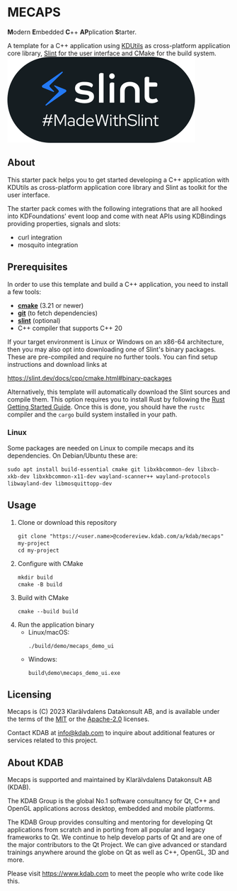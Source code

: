# MECAPS

**M**odern **E**mbedded **C**++ **AP**plication **S**tarter.

A template for a C++ application using
[KDUtils](https://github.com/KDAB/KDUtils) as cross-platform application core library, [Slint](https://slint.dev) for the user interface and CMake for the build system.
<picture>
  <source media="(prefers-color-scheme: dark)" srcset="docs/images/MadeWithSlint-logo-dark.svg">
  <source media="(prefers-color-scheme: light)" srcset="docs/images/MadeWithSlint-logo-light.svg">
  <img alt="#MadeWithSlint logo." src="docs/images/MadeWithSlint-logo-light.svg">
</picture>

## About

This starter pack helps you to get started developing a C++ application with KDUtils as cross-platform application core library and Slint as toolkit for the user interface.

The starter pack comes with the following integrations that are all hooked into KDFoundations' event loop and come with neat APIs using KDBindings providing properties, signals and slots:

* curl integration
* mosquito integration

## Prerequisites

In order to use this template and build a C++ application, you need to install a few tools:

  * **[cmake](https://cmake.org/download/)** (3.21 or newer)
  * **[git](https://git-scm.com/)** (to fetch dependencies)
  * **[slint](https://slint.dev/)** (optional)
  * C++ compiler that supports C++ 20

If your target environment is Linux or Windows on an x86-64 architecture, then you may also opt into downloading one of Slint's binary packages. These are pre-compiled and require no further tools. You can find setup instructions and download links at

<https://slint.dev/docs/cpp/cmake.html#binary-packages>

Alternatively, this template will automatically download the Slint sources and compile them. This option requires you to install Rust by following the [Rust Getting Started Guide](https://www.rust-lang.org/learn/get-started). Once this is done, you should have the ```rustc``` compiler and the ```cargo``` build system installed in your path.

### Linux

Some packages are needed on Linux to compile mecaps and its dependencies. On Debian/Ubuntu these
are:

```
sudo apt install build-essential cmake git libxkbcommon-dev libxcb-xkb-dev libxkbcommon-x11-dev wayland-scanner++ wayland-protocols libwayland-dev libmosquittopp-dev
```

## Usage

1. Clone or download this repository
    ```
    git clone "https://<user.name>@codereview.kdab.com/a/kdab/mecaps" my-project
    cd my-project
    ```
2. Configure with CMake
   ```
   mkdir build
   cmake -B build
   ```
3. Build with CMake
   ```
   cmake --build build
   ```
4. Run the application binary
    * Linux/macOS:
        ```
        ./build/demo/mecaps_demo_ui
        ```
    * Windows:
        ```
        build\demo\mecaps_demo_ui.exe
        ```

## Licensing

Mecaps is (C) 2023 Klarälvdalens Datakonsult AB, and is available under
the terms of the [MIT](https://github.com/KDABLabs/mecaps/blob/main/LICENSES/MIT.txt)
or the [Apache-2.0](https://github.com/KDABLabs/mecaps/blob/main/LICENSES/Apache-2.0.txt)
licenses.

Contact KDAB at <info@kdab.com> to inquire about additional features or
services related to this project.

## About KDAB

Mecaps is supported and maintained by Klarälvdalens Datakonsult AB (KDAB).

The KDAB Group is the global No.1 software consultancy for Qt, C++ and
OpenGL applications across desktop, embedded and mobile platforms.

The KDAB Group provides consulting and mentoring for developing Qt applications
from scratch and in porting from all popular and legacy frameworks to Qt.
We continue to help develop parts of Qt and are one of the major contributors
to the Qt Project. We can give advanced or standard trainings anywhere
around the globe on Qt as well as C++, OpenGL, 3D and more.

Please visit https://www.kdab.com to meet the people who write code like this.